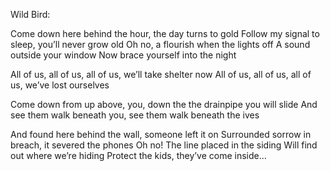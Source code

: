 Wild Bird:

Come down here behind the hour, the day turns to gold
Follow my signal to sleep, you’ll never grow old
Oh no, a flourish when the lights off
A sound outside your window
Now brace yourself into the night

All of us, all of us, all of us, we’ll take shelter now
All of us, all of us, all of us, we’ve lost ourselves

Come down from up above, you, down the the drainpipe you will slide And see them walk beneath you, see them walk beneath the ives

And found here behind the wall, someone left it on
Surrounded sorrow in breach, it severed the phones
Oh no! The line placed in the siding
Will find out where we’re hiding
Protect the kids, they’ve come inside...